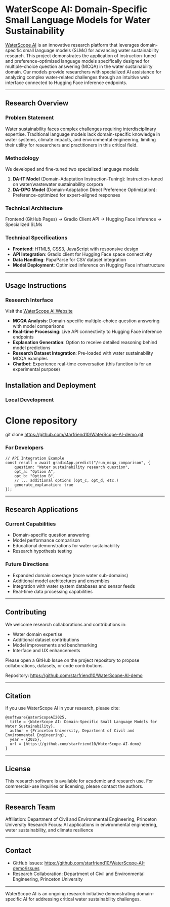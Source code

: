 # WaterScope AI: Domain-Specific Small Language Models for Water Sustainability

[WaterScope AI](https://starfriend10.github.io/WaterScope-AI-demo) is an innovative research platform that leverages domain-specific small language models (SLMs) for advancing water sustainability research. This project demonstrates the application of instruction-tuned and preference-optimized language models specifically designed for multiple-choice question answering (MCQA) in the water sustainability domain. Our models provide researchers with specialized AI assistance for analyzing complex water-related challenges through an intuitive web interface connected to Hugging Face inference endpoints.


---
## Research Overview

### Problem Statement
Water sustainability faces complex challenges requiring interdisciplinary expertise. Traditional language models lack domain-specific knowledge in water systems, climate impacts, and environmental engineering, limiting their utility for researchers and practitioners in this critical field.

### Methodology
We developed and fine-tuned two specialized language models:

1. **DA-IT Model** (Domain-Adaptation Instruction-Tuning): Instruction-tuned on water/wastewater sustainability corpora
2. **DA-DPO Model** (Domain-Adaptation Direct Preference Optimization): Preference-optimized for expert-aligned responses

### Technical Architecture
Frontend (GitHub Pages) → Gradio Client API → Hugging Face Inference → Specialized SLMs

### Technical Specifications
- **Frontend**: HTML5, CSS3, JavaScript with responsive design
- **API Integration**: Gradio client for Hugging Face space connectivity
- **Data Handling**: PapaParse for CSV dataset integration
- **Model Deployment**: Optimized inference on Hugging Face infrastructure

---

## Usage Instructions

### Research Interface
Visit the [WaterScope AI Website](https://starfriend10.github.io/WaterScope-AI-demo)
- **MCQA Analysis**: Domain-specific multiple-choice question answering with model comparisons
- **Real-time Processing**: Live API connectivity to Hugging Face inference endpoints
- **Explanation Generation**: Option to receive detailed reasoning behind model predictions
- **Research Dataset Integration**: Pre-loaded with water sustainability MCQA examples
- **Chatbot**: Experience real-time conversation (this function is for an experimental purpose)

## Installation and Deployment

### Local Development

# Clone repository
git clone https://github.com/starfriend10/WaterScope-AI-demo.git


### For Developers
    // API Integration Example
    const result = await gradioApp.predict("/run_mcqa_comparison", {
        question: "Water sustainability research question",
        opt_a: "Option A",
        opt_b: "Option B",
        // ... additional options (opt_c, opt_d, etc.)
        generate_explanation: true
    });

---

## Research Applications

### Current Capabilities
- Domain-specific question answering
- Model performance comparison
- Educational demonstrations for water sustainability
- Research hypothesis testing

### Future Directions
- Expanded domain coverage (more water sub-domains)
- Additional model architectures and ensembles
- Integration with water system databases and sensor feeds
- Real-time data processing capabilities

---

## Contributing
We welcome research collaborations and contributions in:
- Water domain expertise
- Additional dataset contributions
- Model improvements and benchmarking
- Interface and UX enhancements

Please open a GitHub Issue on the project repository to propose collaborations, datasets, or code contributions.

Repository: https://github.com/starfriend10/WaterScope-AI-demo

---

## Citation
If you use WaterScope AI in your research, please cite:

    @software{WaterScopeAI2025,
      title = {WaterScope AI: Domain-Specific Small Language Models for Water Sustainability},
      author = {Princeton University, Department of Civil and Environmental Engineering},
      year = {2025},
      url = {https://github.com/starfriend10/WaterScope-AI-demo}
    }

---

## License
This research software is available for academic and research use.
For commercial-use inquiries or licensing, please contact the authors.

---

## Research Team
Affiliation: Department of Civil and Environmental Engineering, Princeton University
Research Focus: AI applications in environmental engineering, water sustainability, and climate resilience

---


## Contact
- GitHub Issues: https://github.com/starfriend10/WaterScope-AI-demo/issues
- Research Collaboration: Department of Civil and Environmental Engineering, Princeton University

---

WaterScope AI is an ongoing research initiative demonstrating domain-specific AI for addressing critical water sustainability challenges.




